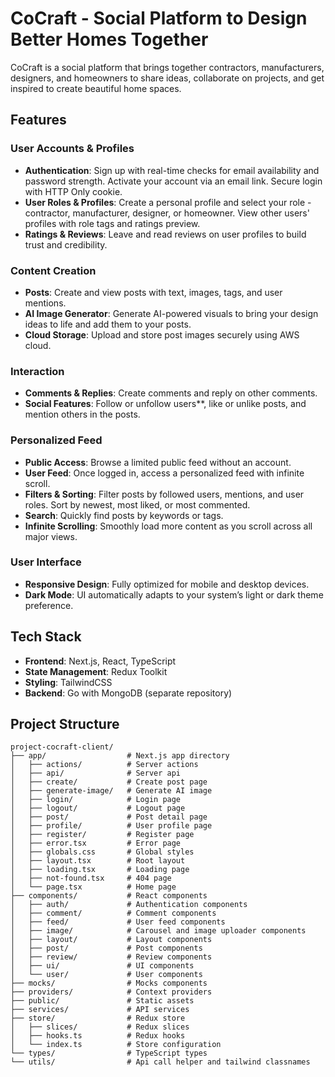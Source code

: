# CoCraft - Social Platform to Design Better Homes Together

CoCraft is a social platform that brings together contractors, manufacturers, designers, and homeowners to share ideas,
collaborate on projects, and get inspired to create beautiful home spaces.

## Features

### User Accounts & Profiles

- **Authentication**: Sign up with real-time checks for email availability and password strength. Activate your account
  via an email link. Secure login with HTTP Only cookie.
- **User Roles & Profiles**: Create a personal profile and select your role - contractor, manufacturer, designer, or
  homeowner. View other users' profiles with role tags and ratings preview.
- **Ratings & Reviews**: Leave and read reviews on user profiles to build trust and credibility.

### Content Creation

- **Posts**: Create and view posts with text, images, tags, and user mentions.
- **AI Image Generator**: Generate AI-powered visuals to bring your design ideas to life and add them to your posts.
- **Cloud Storage**: Upload and store post images securely using AWS cloud.

### Interaction

- **Comments & Replies**: Create comments and reply on other comments.
- **Social Features**: Follow or unfollow users**, like or unlike posts, and mention others in the posts.

### Personalized Feed

- **Public Access**: Browse a limited public feed without an account.
- **User Feed**: Once logged in, access a personalized feed with infinite scroll.
- **Filters & Sorting**: Filter posts by followed users, mentions, and user roles. Sort by newest, most liked, or most
  commented.
- **Search**: Quickly find posts by keywords or tags.
- **Infinite Scrolling**: Smoothly load more content as you scroll across all major views.

### User Interface

- **Responsive Design**: Fully optimized for mobile and desktop devices.
- **Dark Mode**: UI automatically adapts to your system’s light or dark theme preference.

## Tech Stack

- **Frontend**: Next.js, React, TypeScript
- **State Management**: Redux Toolkit
- **Styling**: TailwindCSS
- **Backend**: Go with MongoDB (separate repository)

## Project Structure

```
project-cocraft-client/
├── app/                  # Next.js app directory
│   ├── actions/          # Server actions
│   ├── api/              # Server api
│   ├── create/           # Create post page
│   ├── generate-image/   # Generate AI image
│   ├── login/            # Login page
│   ├── logout/           # Logout page
│   ├── post/             # Post detail page
│   ├── profile/          # User profile page
│   ├── register/         # Register page
│   ├── error.tsx         # Error page
│   ├── globals.css       # Global styles
│   ├── layout.tsx        # Root layout
│   ├── loading.tsx       # Loading page
│   ├── not-found.tsx     # 404 page
│   └── page.tsx          # Home page
├── components/           # React components
│   ├── auth/             # Authentication components
│   ├── comment/          # Comment components
│   ├── feed/             # User feed components
│   ├── image/            # Carousel and image uploader components
│   ├── layout/           # Layout components
│   ├── post/             # Post components
│   ├── review/           # Review components
│   ├── ui/               # UI components
│   └── user/             # User components
├── mocks/                # Mocks components
├── providers/            # Context providers
├── public/               # Static assets
├── services/             # API services
├── store/                # Redux store
│   ├── slices/           # Redux slices
│   ├── hooks.ts          # Redux hooks
│   └── index.ts          # Store configuration
└── types/                # TypeScript types
└── utils/                # Api call helper and tailwind classnames
```